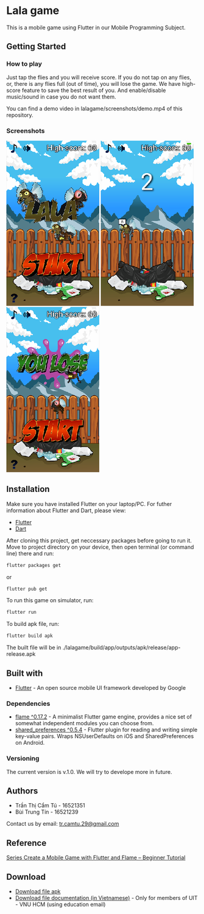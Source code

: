 # Lala game

This is a mobile game using Flutter in our Mobile Programming Subject.

## Getting Started

### How to play

Just tap the flies and you will receive score. If you do not tap on any flies, or, there is any flies full (out of time), you will lose the game.
We have high-score feature to save the best result of you. And enable/disable music/sound in case you do not want them.

You can find a demo video in lalagame/screenshots/demo.mp4 of this repository.

### Screenshots

![Home screen](https://raw.githubusercontent.com/catu29/lalagame/master/screenshots/home.png) ![Playing screen](https://raw.githubusercontent.com/catu29/lalagame/master/screenshots/play.png) ![Lose screen](https://raw.githubusercontent.com/catu29/lalagame/master/screenshots/lose.png)

## Installation

Make sure you have installed Flutter on your laptop/PC. For futher information about Flutter and Dart, please view:
- [Flutter](https://flutter.dev/)
- [Dart](https://dart.dev/)


After cloning this project, get neccessary packages before going to run it.
Move to project directory on your device, then open terminal (or command line) there and run:

```bash
flutter packages get
```
or
```bash
flutter pub get
```

To run this game on simulator, run:

```bash
flutter run
```

To build apk file, run:

```bash
flutter build apk
```

The built file will be in ./lalagame/build/app/outputs/apk/release/app-release.apk

## Built with

- [Flutter](https://flutter.dev/) - An open source mobile UI framework developed by Google

### Dependencies

- [flame ^0.17.2](https://pub.dev/packages/flame) - A minimalist Flutter game engine, provides a nice set of somewhat independent modules you can choose from.
- [shared_preferences ^0.5.4](https://pub.dev/packages/shared_preferences) - Flutter plugin for reading and writing simple key-value pairs. Wraps NSUserDefaults on iOS and SharedPreferences on Android.

### Versioning

The current version is v.1.0.
We will try to develope more in future.

## Authors

- Trần Thị Cẩm Tú - 16521351
- Bùi Trung Tín - 16521239

Contact us by email: tr.camtu.29@gmail.com

## Reference

[Series Create a Mobile Game with Flutter and Flame – Beginner Tutorial](https://jap.alekhin.io/create-mobile-game-flutter-flame-beginner-tutorial)

## Download

- [Download file apk](https://drive.google.com/drive/folders/1gmJ2VNblj5y1fhmxEb7kdmuV4Fk2MQH3?usp=sharing)
- [Download file documentation (in Vietnamese)](https://drive.google.com/drive/folders/1N6FRvrqPEOtnk_AN-l-60N73TcfuIPvJ?usp=sharing) - Only for members of UIT - VNU HCM (using education email)